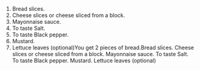 1. Bread slices.
2. Cheese slices or cheese sliced from a block.
3. Mayonnaise sauce.
4. To taste Salt.
5. To taste Black pepper.
6. Mustard.
7. Lettuce leaves (optional)You get 2 pieces of bread.Bread slices.
Cheese slices or cheese sliced from a block.
Mayonnaise sauce.
To taste Salt.
To taste Black pepper.
Mustard.
Lettuce leaves (optional)